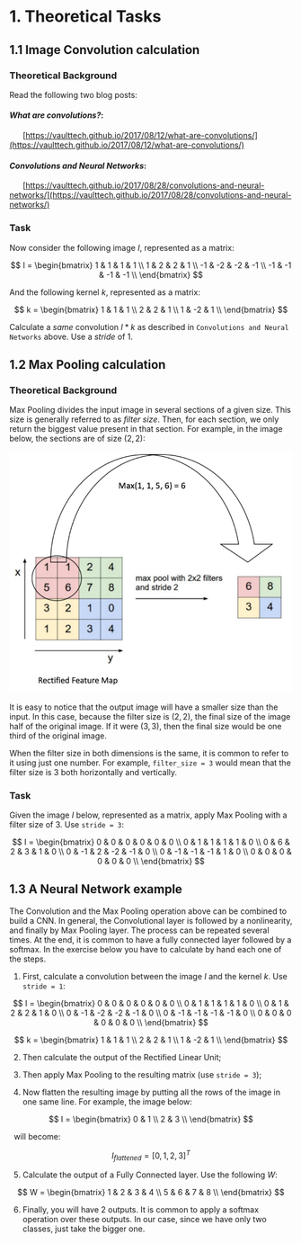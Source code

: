 # 1. Theoretical Tasks

## 1.1 Image Convolution calculation

### Theoretical Background

Read the following two blog posts:

#### _What are convolutions?_:

 &nbsp; &nbsp; &nbsp;   [https://vaulttech.github.io/2017/08/12/what-are-convolutions/](https://vaulttech.github.io/2017/08/12/what-are-convolutions/)

#### _Convolutions and Neural Networks_:

 &nbsp; &nbsp; &nbsp;   [https://vaulttech.github.io/2017/08/28/convolutions-and-neural-networks/](https://vaulttech.github.io/2017/08/28/convolutions-and-neural-networks/)


### Task

Now consider the following image $I$, represented as a matrix:

$$
I = 
\begin{bmatrix}
 1  &  1  &  1  &  1 \\
 1  &  2  &  2  &  1 \\
-1  & -2  & -2  & -1 \\
-1  & -1  & -1  & -1 \\
\end{bmatrix}
$$

And the following kernel $k$, represented as a matrix:

$$
k =
\begin{bmatrix}
1  &  1  & 1  \\
2  &  2  & 1  \\
1  & -2  & 1  \\
\end{bmatrix}
$$

Calculate a _same_ convolution $I \ast k$ as described in `Convolutions and
Neural Networks` above. Use a _stride_ of $1$.

## 1.2 Max Pooling calculation

### Theoretical Background

Max Pooling divides the input image in several sections of a given size. This
size is generally referred to as _filter size_. Then,
for each section, we only return the biggest value present in that section.
For example, in the image below, the sections are of size $(2,2)$:


![Max Pooling operation with a filter of size (2,2) (adapted from http://linkis.com/ujjwalkarn.me/2016/0/pRidi)](max_pooling.png)

It is easy to notice that the output image will have a smaller size than the
input. In this case, because the filter size is $(2,2)$, the final size of the
image half of the original image. If it were $(3,3)$, then the final size
would be one third of the original image.

When the filter size in both dimensions is the same, it is common to refer to it
using just one number. For example, `filter_size = 3` would mean that the filter
size is 3 both horizontally and vertically.


### Task

Given the image $I$ below, represented as a matrix, apply Max Pooling with a
filter size of $3$. Use `stride = 3`:

$$
I = 
\begin{bmatrix}
0  & 0  & 0  & 0  & 0  & 0 \\
0  & 1  & 1  & 1  & 1  & 0 \\
0  & 6  & 2  & 3  & 1  & 0 \\
0  & -1  & 2  & -2  & -1  & 0 \\
0  & -1  & -1  & -1  & 1  & 0 \\
0  & 0  & 0  & 0  & 0  & 0 \\
\end{bmatrix}
$$


## 1.3 A Neural Network example

The Convolution and the Max Pooling operation above can be combined to build
a CNN. In general, the Convolutional layer is followed by a nonlinearity, and
finally by Max Pooling layer. The process can be repeated several times.
At the end, it is common to have a fully connected layer followed by a
softmax. In the exercise below you have to calculate by hand each one of the
steps.

 1) First, calculate a convolution between the image $I$ and the kernel $k$.
    Use `stride = 1`:

$$
I = 
\begin{bmatrix}
0  & 0  & 0  & 0  & 0  & 0 \\
0  & 1  & 1  & 1  & 1  & 0 \\
0  & 1  & 2  & 2  & 1  & 0 \\
0  & -1  & -2  & -2  & -1  & 0 \\
0  & -1  & -1  & -1  & -1  & 0 \\
0  & 0  & 0  & 0  & 0  & 0 \\
\end{bmatrix}
$$

$$
k =
\begin{bmatrix}
1  & 1  & 1  \\
2  & 2  & 1  \\
1  & -2  & 1  \\
\end{bmatrix}
$$

 2) Then calculate the output of the Rectified Linear Unit;

 3) Then apply Max Pooling to the resulting matrix (use `stride = 3`);

 4) Now flatten the resulting image by putting all the rows of the image in
    one same line. For example, the image below:

$$
I = 
\begin{bmatrix}
0  & 1  \\
2  & 3  \\
\end{bmatrix}
$$

&nbsp; will become:

$$
I_{flattened} = [0, 1, 2, 3]^T
$$

 5) Calculate the output of a Fully Connected layer. Use the following $W$:

$$
W =
\begin{bmatrix}
1  & 2  & 3  & 4  \\
5  & 6  & 7  & 8  \\
\end{bmatrix}
$$

 6) Finally, you will have 2 outputs. It is common to apply a softmax operation
    over these outputs. In our case, since we have only two classes, just take
    the bigger one.


